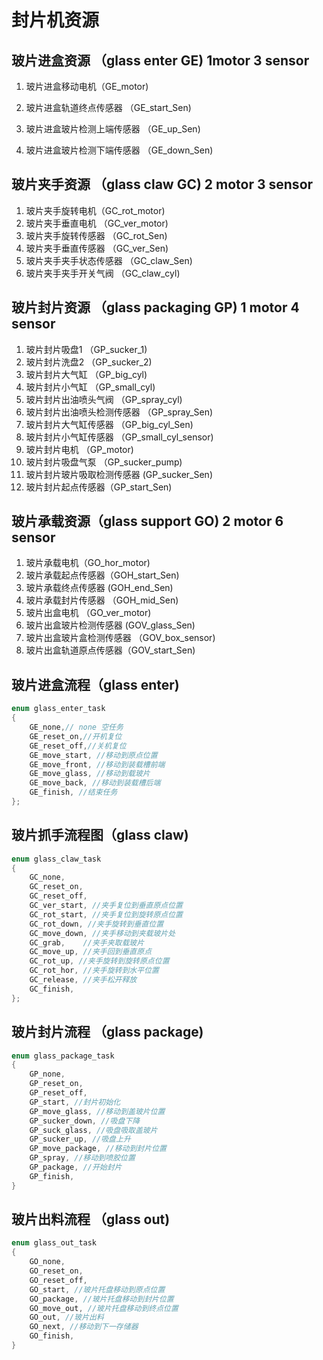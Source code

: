 # 封片机资源

## 玻片进盒资源 （glass enter  GE) 1motor 3 sensor

1. 玻片进盒移动电机（GE_motor)

2. 玻片进盒轨道终点传感器 （GE_start_Sen)

3. 玻片进盒玻片检测上端传感器 （GE_up_Sen)

4. 玻片进盒玻片检测下端传感器 （GE_down_Sen)
## 玻片夹手资源 （glass claw GC) 2 motor 3 sensor
1. 玻片夹手旋转电机（GC_rot_motor)
2. 玻片夹手垂直电机 （GC_ver_motor)
3. 玻片夹手旋转传感器 （GC_rot_Sen)
4. 玻片夹手垂直传感器 （GC_ver_Sen)
5. 玻片夹手夹手状态传感器 （GC_claw_Sen)
7. 玻片夹手夹手开关气阀  （GC_claw_cyl)

## 玻片封片资源 （glass packaging GP) 1 motor 4 sensor
1. 玻片封片吸盘1 （GP_sucker_1)
2. 玻片封片洗盘2 （GP_sucker_2)
3. 玻片封片大气缸 （GP_big_cyl)
4. 玻片封片小气缸 （GP_small_cyl)
5. 玻片封片出油喷头气阀 （GP_spray_cyl)
6. 玻片封片出油喷头检测传感器 （GP_spray_Sen)
7. 玻片封片大气缸传感器 （GP_big_cyl_Sen)
8. 玻片封片小气缸传感器 （GP_small_cyl_sensor)
9. 玻片封片电机 （GP_motor)
10. 玻片封片吸盘气泵 （GP_sucker_pump)
11. 玻片封片玻片吸取检测传感器 (GP_sucker_Sen)
12. 玻片封片起点传感器（GP_start_Sen)

## 玻片承载资源（glass support GO) 2 motor 6 sensor
1. 玻片承载电机（GO_hor_motor)
2. 玻片承载起点传感器（GOH_start_Sen)
3. 玻片承载终点传感器  (GOH_end_Sen)
4. 玻片承载封片传感器 （GOH_mid_Sen)
1. 玻片出盒电机 （GO_ver_motor)
2. 玻片出盒玻片检测传感器 (GOV_glass_Sen)
3. 玻片出盒玻片盒检测传感器 （GOV_box_sensor)
3. 玻片出盒轨道原点传感器（GOV_start_Sen)

## 玻片进盒流程（glass enter)
```cpp
enum glass_enter_task
{
	GE_none,// none 空任务 
	GE_reset_on,//开机复位
	GE_reset_off,//关机复位
	GE_move_start, //移动到原点位置
	GE_move_front, //移动到装载槽前端
	GE_move_glass, //移动到载玻片
	GE_move_back, //移动到装载槽后端
	GE_finish, //结束任务
};
```

## 玻片抓手流程图（glass claw)
```cpp
enum glass_claw_task
{
	GC_none,
	GC_reset_on, 
	GC_reset_off, 
	GC_ver_start, //夹手复位到垂直原点位置
	GC_rot_start, //夹手复位到旋转原点位置
	GC_rot_down, //夹手旋转到垂直位置
	GC_move_down, //夹手移动到夹载玻片处
	GC_grab,	//夹手夹取载玻片
	GC_move_up,	//夹手回到垂直原点
	GC_rot_up, //夹手旋转到旋转原点位置
	GC_rot_hor, //夹手旋转到水平位置
	GC_release, //夹手松开释放
	GC_finish, 
};
```

## 玻片封片流程 （glass package)
```cpp
enum glass_package_task
{
	GP_none,
	GP_reset_on,
	GP_reset_off,
	GP_start, //封片初始化
	GP_move_glass, //移动到盖玻片位置
	GP_sucker_down, //吸盘下降
	GP_suck_glass, //吸盘吸取盖玻片
	GP_sucker_up, //吸盘上升
	GP_move_package, //移动到封片位置
	GP_spray, //移动到喷胶位置
	GP_package, //开始封片
	GP_finish, 
}
```

## 玻片出料流程 （glass out)
```cpp
enum glass_out_task
{
	GO_none,
	GO_reset_on,
	GO_reset_off,
	GO_start, //玻片托盘移动到原点位置
	GO_package, //玻片托盘移动到封片位置
	GO_move_out, //玻片托盘移动到终点位置
	GO_out, //玻片出料
	GO_next, //移动到下一存储器
	GO_finish,
}
```

